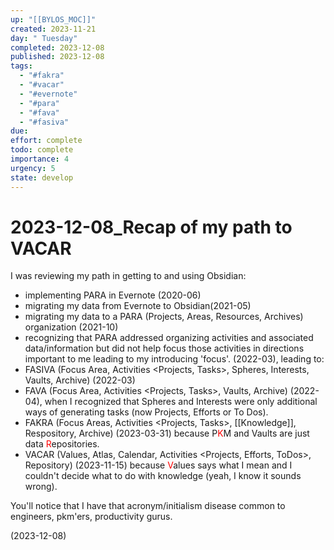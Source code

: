 ```yaml
---
up: "[[BYLOS_MOC]]"
created: 2023-11-21
day: " Tuesday"
completed: 2023-12-08
published: 2023-12-08
tags:
  - "#fakra"
  - "#vacar"
  - "#evernote"
  - "#para"
  - "#fava"
  - "#fasiva"
due: 
effort: complete
todo: complete
importance: 4
urgency: 5
state: develop
---
```

# 2023-12-08_Recap of my path to VACAR
I was reviewing my path in getting to and using Obsidian:
- implementing PARA in Evernote (2020-06)
- migrating my data from Evernote to Obsidian(2021-05)
- migrating my data to a PARA (Projects, Areas, Resources, Archives) organization (2021-10)
- recognizing that PARA addressed organizing activities and associated data/information but did not help focus those activities in directions important to me leading to my introducing 'focus'. (2022-03), leading to:
- FASIVA (Focus Area, Activities <Projects, Tasks>, Spheres, Interests, Vaults, Archive)  (2022-03)
- FAVA (Focus Area, Activities <Projects, Tasks>, Vaults, Archive) (2022-04), when I recognized that Spheres and Interests were only additional ways of generating tasks (now Projects, Efforts or To Dos). 
- FAKRA (Focus Areas, Activities <Projects, Tasks>, [[Knowledge]], Respository, Archive) (2023-03-31) because P<span style="color: red">K</span>M and Vaults are just data <span style="color: red">R</span>epositories.
- VACAR (Values, Atlas, Calendar, Activities <Projects, Efforts, ToDos>, Repository) (2023-11-15) because <span style="color: red">V</span>alues says what I mean and I couldn't decide what to do with knowledge (yeah, I know it sounds wrong).

You'll notice that I have that acronym/initialism disease common to engineers, pkm'ers, productivity gurus.

(2023-12-08)